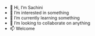 - 👋 Hi, I’m Sachini
- 👀 I’m interested in something
- 🌱 I’m currently learning something
- 💞️ I’m looking to collaborate on anything
- 📫 Welcome

<!---
sachGit1/sachGit1 is a ✨ special ✨ repository because its `README.md` (this file) appears on your GitHub profile.
You can click the Preview link to take a look at your changes.
--->
